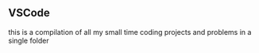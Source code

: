 ## VSCode

this is a compilation of all my small time coding projects and problems in a single folder
